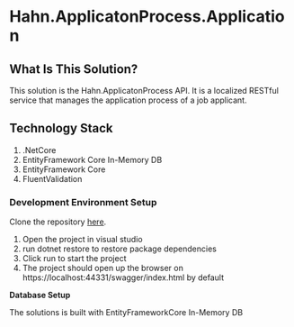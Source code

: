 # Hahn.ApplicatonProcess.Application

## What Is This Solution?

This solution is the Hahn.ApplicatonProcess API. It is a localized RESTful service that manages the application process of a job applicant.

## Technology Stack

1. .NetCore
2. EntityFramework Core In-Memory DB
3. EntityFramework Core
4. FluentValidation

### Development Environment Setup

Clone the repository [here](https://github.com/khussein0/Hahn.ApplicatonProcess.git).

1. Open the project in visual studio
2. run dotnet restore to restore package dependencies
3. Click run to start the project
4. The project should open up the browser on https://localhost:44331/swagger/index.html by default


**Database Setup**

The solutions is built with EntityFrameworkCore In-Memory DB
